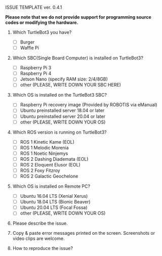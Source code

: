 ISSUE TEMPLATE ver. 0.4.1

**Please note that we do not provide support for programming source codes or modifying the hardware.**

1. Which TurtleBot3 you have?

    - [ ] Burger
    - [ ] Waffle Pi

2. Which SBC(Single Board Computer) is installed on TurtleBot3?

    - [ ] Raspberry Pi 3
    - [ ] Raspberry Pi 4
    - [ ] Jetson Nano (specify RAM size: 2/4/8GB)
    - [ ] other (PLEASE, WRITE DOWN YOUR SBC HERE)

3. Which OS is installed on the TurtleBot3 SBC?

    - [ ] Raspberry Pi recovery image (Provided by ROBOTIS via eManual)
    - [ ] Ubuntu preinstalled server 18.04 or later
    - [ ] Ubuntu preinstalled server 20.04 or later
    - [ ] other (PLEASE, WRITE DOWN YOUR OS)

4. Which ROS version is running on TurtleBot3?

    - [ ] ROS 1 Kinetic Kame (EOL)
    - [ ] ROS 1 Melodic Morenia
    - [ ] ROS 1 Noetic Ninjemys
    - [ ] ROS 2 Dashing Diademata (EOL)
    - [ ] ROS 2 Eloquent Elusor (EOL)
    - [ ] ROS 2 Foxy Fitzroy
    - [ ] ROS 2 Galactic Geochelone

5. Which OS is installed on Remote PC?

    - [ ] Ubuntu 16.04 LTS (Xenial Xerus)
    - [ ] Ubuntu 18.04 LTS (Bionic Beaver)
    - [ ] Ubuntu 20.04 LTS (Focal Fossa)
    - [ ] other (PLEASE, WRITE DOWN YOUR OS)

6. Please describe the issue.


7. Copy & paste error messages printed on the screen. Screenshots or video clips are welcome.


8. How to reproduce the issue?

